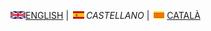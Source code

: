 <img src="en.png" alt="English">[ENGLISH](download.md) | <img src="es.png" alt="Castellano">*CASTELLANO* | <img src="ca.png" alt="Català">[CATALÀ](Descarregar.md)
